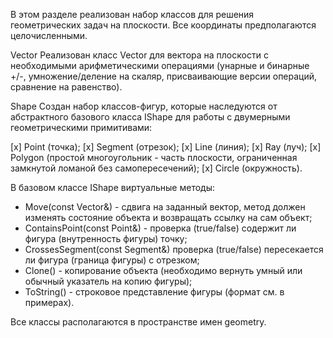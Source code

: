В этом разделе реализован набор классов для решения геометрических задач на плоскости. 
Все координаты предполагаются целочисленными.

Vector
Реализован класс Vector для вектора на плоскости с необходимыми арифметическими операциями (унарные и бинарные +/-, умножение/деление на скаляр, присваивающие версии операций, сравнение на равенство).

Shape
Создан набор классов-фигур, которые наследуются от абстрактного базового класса IShape для работы с двумерными геометрическими примитивами:

\[x] Point (точка);
\[x] Segment (отрезок);
\[x] Line (линия);
\[x] Ray (луч);
\[x] Polygon (простой многоугольник - часть плоскости, ограниченная замкнутой ломаной без самопересечений);
\[x] Circle (окружность).


В базовом классе IShape виртуальные методы:

- Move(const Vector&) - сдвига на заданный вектор, метод должен изменять состояние объекта и возвращать ссылку на сам объект;
- ContainsPoint(const Point&) - проверка (true/false) содержит ли фигура (внутренность фигуры) точку;
- CrossesSegment(const Segment&) проверка (true/false) пересекается ли фигура (граница фигуры) с отрезком;
- Clone() - копирование объекта (необходимо вернуть умный или обычный указатель на копию фигуры);
- ToString() - строковое представление фигуры (формат см. в примерах).

Все классы располагаются в пространстве имен geometry.
